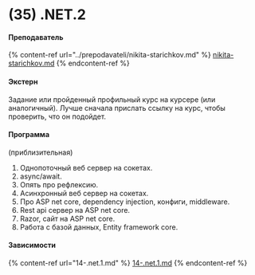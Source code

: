 # (35) .NET.2

#### **Преподаватель**

{% content-ref url="../prepodavateli/nikita-starichkov.md" %}
[nikita-starichkov.md](../prepodavateli/nikita-starichkov.md)
{% endcontent-ref %}

#### Экстерн

Задание или пройденный профильный курс на курсере (или аналогичный). Лучше сначала прислать ссылку на курс, чтобы проверить, что он подойдет.

#### **Программа**&#x20;

(приблизительная)

1. &#x20;Однопоточный веб сервер на сокетах.
2. &#x20;async/await.
3. &#x20;Опять про рефлексию.
4. &#x20;Асинхронный веб сервер на сокетах.
5. &#x20;Про ASP net core, dependency injection, конфиги, middleware.
6. &#x20;Rest api сервер на ASP net core.
7. &#x20;Razor, сайт на ASP net core.
8. &#x20;Работа с базой данных, Entity framework core.

#### Зависимости

{% content-ref url="14-.net.1.md" %}
[14-.net.1.md](14-.net.1.md)
{% endcontent-ref %}
